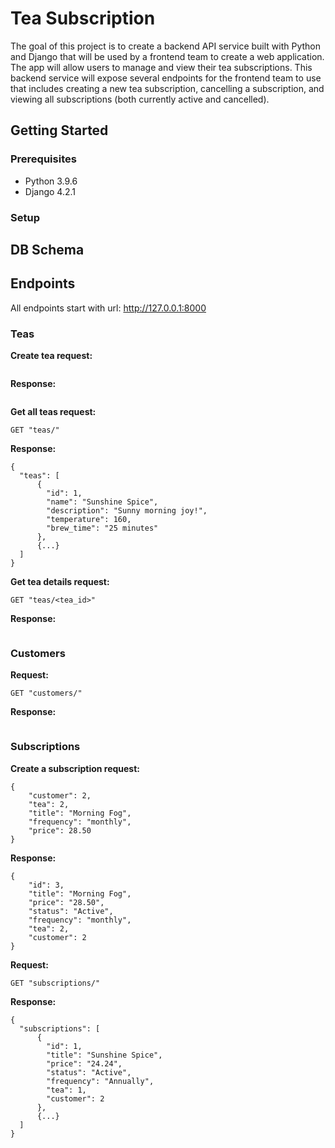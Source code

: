 # Tea Subscription
The goal of this project is to create a backend API service built with Python and Django that will be used by a frontend team to create a web application. The app will allow users to manage and view their tea subscriptions. This backend service will expose several endpoints for the frontend team to use that includes creating a new tea subscription, cancelling a subscription, and viewing all subscriptions (both currently active and cancelled).

## Getting Started
### Prerequisites
* Python 3.9.6
* Django 4.2.1

### Setup


## DB Schema

## Endpoints
All endpoints start with url: http://127.0.0.1:8000

### Teas 
**Create tea request:**
```

```

**Response:**
```

```

**Get all teas request:**
```
GET "teas/"
```

**Response:**
```
{
  "teas": [
      {
        "id": 1,
        "name": "Sunshine Spice",
        "description": "Sunny morning joy!",
        "temperature": 160,
        "brew_time": "25 minutes"
      },
      {...}
  ]
}
```

**Get tea details request:**
```
GET "teas/<tea_id>"
```

**Response:**
```

```

### Customers 
**Request:**
```
GET "customers/"
```

**Response:**
```

```

### Subscriptions
**Create a subscription request:**
```
{
    "customer": 2,
    "tea": 2,
    "title": "Morning Fog",
    "frequency": "monthly",
    "price": 28.50
}
```

**Response:**
```
{
    "id": 3,
    "title": "Morning Fog",
    "price": "28.50",
    "status": "Active",
    "frequency": "monthly",
    "tea": 2,
    "customer": 2
}
```

**Request:**
```
GET "subscriptions/"
```

**Response:**
```
{
  "subscriptions": [
      {
        "id": 1,
        "title": "Sunshine Spice",
        "price": "24.24",
        "status": "Active",
        "frequency": "Annually",
        "tea": 1,
        "customer": 2
      },
      {...}
  ]
}
```
